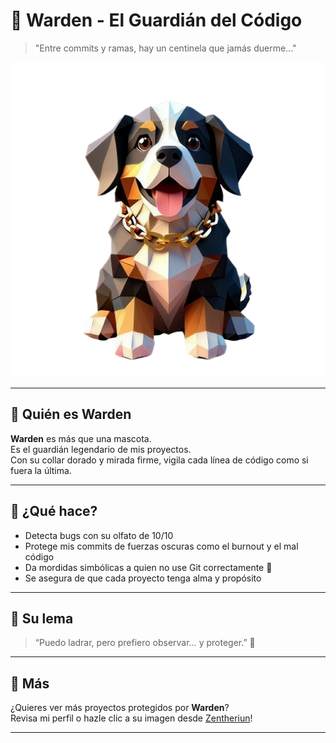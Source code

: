 # 🐶 Warden - El Guardián del Código

> "Entre commits y ramas, hay un centinela que jamás duerme..."

![El Guardián](https://raw.githubusercontent.com/Zentheriun/Zentheriun/main/img/Bern%C3%A9s%20de%20la%20Monta%C3%B1a.png)

---

## 📜 Quién es Warden

**Warden** es más que una mascota.  
Es el guardián legendario de mis proyectos.  
Con su collar dorado y mirada firme, vigila cada línea de código como si fuera la última.

---

## 🧠 ¿Qué hace?

- Detecta bugs con su olfato de 10/10
- Protege mis commits de fuerzas oscuras como el burnout y el mal código
- Da mordidas simbólicas a quien no use Git correctamente 🦴
- Se asegura de que cada proyecto tenga alma y propósito

---

## 💬 Su lema

> “Puedo ladrar, pero prefiero observar… y proteger.” 🐾

---

## 🔗 Más

¿Quieres ver más proyectos protegidos por **Warden**?  
Revisa mi perfil o hazle clic a su imagen desde [Zentheriun](https://github.com/Zentheriun)!

---
